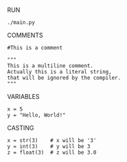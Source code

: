 RUN
```
./main.py
```

COMMENTS
```
#This is a comment

"""
This is a multiline comment.
Actually this is a literal string,
that will be ignored by the compiler.
"""
```

VARIABLES
```
x = 5
y = "Hello, World!"
```

CASTING
```
x = str(3)    # x will be '3'
y = int(3)    # y will be 3
z = float(3)  # z will be 3.0
```


